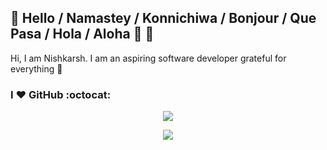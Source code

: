 ## 👋 Hello / Namastey / Konnichiwa / Bonjour / Que Pasa / Hola / Aloha :sparkling_heart: 👋

Hi, I am Nishkarsh. I am an aspiring software developer grateful for everything :pray:

### I :heart: GitHub :octocat:

<p align=center><img align="center" src="https://github-readme-stats.vercel.app/api?username=nishkarshraj&count_private=true&theme=merko" /></p>

<p align=center><img align="center" src="https://github-readme-streak-stats.herokuapp.com/?user=nishkarshraj&" /></p>
